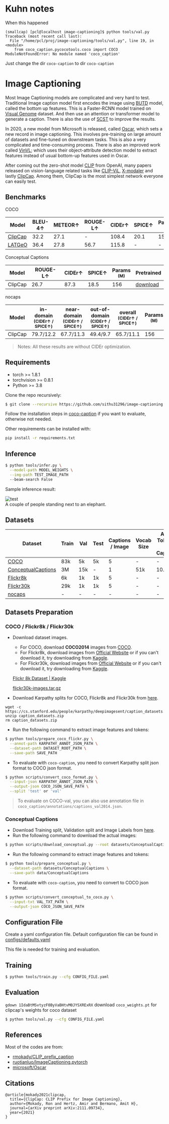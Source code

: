 # Kuhn notes

When this happened

```
(smallcap) [pcl@localhost image-captioning]$ python tools/val.py 
Traceback (most recent call last):
  File "/home/pcl/proj/image-captioning/tools/val.py", line 19, in <module>
    from coco_caption.pycocotools.coco import COCO
ModuleNotFoundError: No module named 'coco_caption'
```

Just change the dir `coco-caption` to  dir `coco-caption`

# Image Captioning 

Most Image Captioning models are complicated and very hard to test. Traditional Image caption model first encodes the image using [BUTD](https://arxiv.org/abs/1707.07998) model, called the bottom up features. This is a Faster-RCNN model trained on [Visual Genome](https://visualgenome.org/) dataset. And then use an attention or transformer model to generate a caption. There is also the use of [SCST](https://arxiv.org/abs/1612.00563) to improve the results.

In 2020, a new model from Microsoft is released, called [Oscar](https://github.com/microsoft/Oscar), which sets a new record in image captioning. This involves pre-training on large amount of datasets and fine-tuned on downstream tasks. This is also a very complicated and time-consuming process. There is also an improved work called [VinVL](https://arxiv.org/abs/2101.00529); which uses their object-attribute detection model to extract features instead of usual bottom-up features used in Oscar.

After coming out the zero-shot model [CLIP](https://arxiv.org/abs/2103.00020) from OpenAI, many papers released on vision-language related tasks like [CLIP-ViL](https://arxiv.org/abs/2107.06383), [X-modaler](https://arxiv.org/abs/2103.17249) and lastly [ClipCap](https://arxiv.org/abs/2111.09734). Among them, ClipCap is the most simplest network everyone can easily test.

## Benchmarks

COCO

Model | BLEU-4↑ | METEOR↑ | ROUGE-L↑ | CIDEr↑ | SPICE↑ | Params <br><sup>(M) | Pretrained
--- | --- | --- | --- | --- | --- | --- | --- 
[ClipCap](https://arxiv.org/abs/2111.09734) | 32.2 | 27.1 | - | 108.4 | 20.1 | 156 | [download](https://drive.google.com/file/d/1IdaBtMSvtyzF0ByVaBHtvM0JYSXRExRX/view?usp=sharing)
[LATGeO](https://arxiv.org/abs/2109.07799) | 36.4 | 27.8 | 56.7 | 115.8 | - | -

Conceptual Captions

Model | ROUGE-L↑ | CIDEr↑ | SPICE↑ | Params <br><sup>(M) | Pretrained
--- | --- | --- | --- | --- | ---
ClipCap | 26.7 | 87.3 | 18.5 | 156 | [download](https://drive.google.com/file/d/14pXWwB4Zm82rsDdvbGguLfx9F8aM7ovT/view?usp=sharing)

nocaps

Model | in-domain <br><sup>(CIDEr↑ / SPICE↑) | near-domain <br><sup>(CIDEr↑ / SPICE↑) | out-of-domain <br><sup>(CIDEr↑ / SPICE↑) | overall <br><sup>(CIDEr↑ / SPICE↑) | Params <br><sup>(M)
--- | --- | --- | --- | --- | ---
ClipCap | 79.7/12.2 | 67.7/11.3 | 49.4/9.7 | 65.7/11.1 | 156

> Notes: All these results are without CIDEr optimization.

## Requirements

* torch >= 1.8.1
* torchvision >= 0.8.1
* Python >= 3.8

Clone the repo recursively:

```bash
$ git clone --recursive https://github.com/sithu31296/image-captioning.git
```

Follow the installation steps in [coco-caption](https://github.com/sithu31296/coco-caption) if you want to evaluate, otherwise not needed.

Other requirements can be installed with:

```bash
pip install -r requirements.txt
```


## Inference

```bash
$ python tools/infer.py \
  --model-path MODEL_WEIGHTS \
  --img-path TEST_IMAGE_PATH
  --beam-search False
```

Sample inference result:

![test](assets/test.jpg)
<br>
A couple of people standing next to an elephant.

## Datasets

Dataset | Train | Val | Test | Captions / Image | Vocab Size | Avg. Tokens / Caption
--- | --- | --- | --- | --- | --- | ---
[COCO](https://cocodataset.org/#home) | 83k | 5k | 5k | 5 | - | -
[ConceptualCaptions](https://ai.google.com/research/ConceptualCaptions) | 3M | 15k | - | 1 | 51k | 10.3
[Flickr8k](https://forms.illinois.edu/sec/1713398) | 6k | 1k | 1k | 5 | - | -
[Flickr30k](http://shannon.cs.illinois.edu/DenotationGraph/) | 29k | 1k | 1k | 5 | - | -
[nocaps](https://nocaps.org/) | - | - | - | - | - | -

## Datasets Preparation

### COCO / Flickr8k / Flickr30k

* Download dataset images.
  * For COCO, download **COCO2014** images from [COCO](https://cocodataset.org/#download).
  * For Flickr8k, download images from [Official Website](https://forms.illinois.edu/sec/1713398) or if you can't download it, try downloading from [Kaggle](https://www.kaggle.com/adityajn105/flickr8k).
  * For Flickr30k, download images from [Official Website](http://shannon.cs.illinois.edu/DenotationGraph/) or if you can't download it, try downloading from [Kaggle](https://www.kaggle.com/hsankesara/flickr-image-dataset).
  
  [Flickr 8k Dataset | Kaggle](https://www.kaggle.com/datasets/adityajn105/flickr8k)
  
  [flickr30k-images.tar.gz](https://uofi.app.box.com/s/1cpolrtkckn4hxr1zhmfg0ln9veo6jpl)
* Download Karpathy splits for COCO, Flickr8k and Flickr30k from [here](http://cs.stanford.edu/people/karpathy/deepimagesent/caption_datasets.zip).

```
wget -c https://cs.stanford.edu/people/karpathy/deepimagesent/caption_datasets.zip
unzip caption_datasets.zip
rm caption_datasets.zip
```

* Run the following command to extract image features and tokens:

```bash
$ python tools/prepare_coco_flickr.py \
  --annot-path KARPATHY_ANNOT_JSON_PATH \
  --dataset-path DATASET_ROOT_PATH \
  --save-path SAVE_PATH
```

* To evaluate with `coco-caption`, you need to convert Karpathy split json format to COCO json format.

```bash
$ python scripts/convert_coco_format.py \
  --input-json KARPATHY_ANNOT_JSON_PATH \
  --output-json COCO_JSON_SAVE_PATH \
  --split 'test' or 'val'
```

> To evaluate on COCO-val, you can also use annotation file in `coco_caption/annotations/captions_val2014.json`.

### Conceptual Captions

* Download Training split, Validation split and Image Labels from [here](https://ai.google.com/research/ConceptualCaptions/download).
* Run the following command to download the actual images:

```bash
$ python scripts/download_conceptual.py --root datasets/ConceptualCaptions
```

* Run the following command to extract image features and tokens:

```bash
$ python tools/prepare_conceptual.py \
  --dataset-path datasets/ConceptualCaptions \
  --save-path data/ConceptualCaptions
```

* To evaluate with `coco-caption`, you need to convert to COCO json format.

```bash
$ python scripts/convert_conceptual_to_coco.py \
  --input-txt VAL_TXT_PATH \
  --output-json COCO_JSON_SAVE_PATH
```

## Configuration File

Create a yaml configuration file. Default configuration file can be found in [configs/defaults.yaml](configs/defaults.yaml)

This file is needed for training and evaluation.

## Training

```bash
$ python tools/train.py --cfg CONFIG_FILE.yaml
```

## Evaluation

`gdown 1IdaBtMSvtyzF0ByVaBHtvM0JYSXRExRX`  download `coco_weights.pt` for clipcap's weights for coco dataset

```bash
$ python tools/val.py --cfg CONFIG_FILE.yaml
```

## References

Most of the codes are from:

* [rmokady/CLIP_prefix_caption](https://github.com/rmokady/CLIP_prefix_caption)
* [ruotianluo/ImageCaptioning.pytorch](https://github.com/ruotianluo/ImageCaptioning.pytorch)
* [microsoft/Oscar](https://github.com/microsoft/Oscar)

## Citations

```
@article{mokady2021clipcap,
  title={ClipCap: CLIP Prefix for Image Captioning},
  author={Mokady, Ron and Hertz, Amir and Bermano, Amit H},
  journal={arXiv preprint arXiv:2111.09734},
  year={2021}
}
```